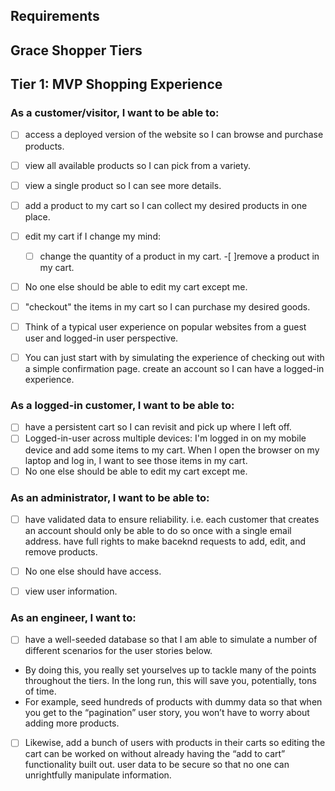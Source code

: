 <!-- @format -->

## Requirements
## Grace Shopper Tiers
## Tier 1: MVP Shopping Experience

### As a customer/visitor, I want to be able to:

- [ ] access a deployed version of the website so I can browse and purchase products.
- [ ] view all available products so I can pick from a variety.
- [ ] view a single product so I can see more details.
- [ ] add a product to my cart so I can collect my desired products in one place.
- [ ] edit my cart if I change my mind:
    -[ ] change the quantity of a product in my cart.
    -[ ]remove a product in my cart.
-[ ] No one else should be able to edit my cart except me.
-[ ] "checkout" the items in my cart so I can purchase my desired goods.
-[ ] Think of a typical user experience on popular websites from a guest user and logged-in user perspective.
-[ ] You can just start with by simulating the experience of checking out with a simple confirmation page.
create an account so I can have a logged-in experience.


### As a logged-in customer, I want to be able to:


-[ ] have a persistent cart so I can revisit and pick up where I left off.
-[ ] Logged-in-user across multiple devices: I'm logged in on my mobile device and add some items to my cart. When I open the browser on my laptop and log in, I want to see those items in my cart.
-[ ] No one else should be able to edit my cart except me.

### As an administrator, I want to be able to:

-[ ] have validated data to ensure reliability.
i.e. each customer that creates an account should only be able to do so once with a single email address.
have full rights to make baceknd requests to add, edit, and remove products.
-[ ] No one else should have access.
-[ ] view user information.


### As an engineer, I want to:

-[ ] have a well-seeded database so that I am able to simulate a number of different scenarios for the user stories below.
- By doing this, you really set yourselves up to tackle many of the points throughout the tiers. In the long run, this will save you, potentially, tons of time.
- For example, seed hundreds of products with dummy data so that when you get to the “pagination” user story, you won’t have to worry about adding more products.
- [ ] Likewise, add a bunch of users with products in their carts so editing the cart can be worked on without already having the “add to cart” functionality built out.
user data to be secure so that no one can unrightfully manipulate information.

